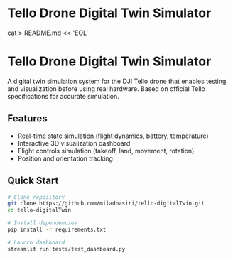 # Tello Drone Digital Twin Simulator

cat > README.md << 'EOL'
# Tello Drone Digital Twin Simulator

A digital twin simulation system for the DJI Tello drone that enables testing and visualization before using real hardware. Based on official Tello specifications for accurate simulation.

## Features
- Real-time state simulation (flight dynamics, battery, temperature)
- Interactive 3D visualization dashboard
- Flight controls simulation (takeoff, land, movement, rotation)
- Position and orientation tracking

## Quick Start

```bash
# Clone repository
git clone https://github.com/miladnasiri/tello-digitalTwin.git
cd tello-digitalTwin

# Install dependencies 
pip install -r requirements.txt

# Launch dashboard
streamlit run tests/test_dashboard.py



